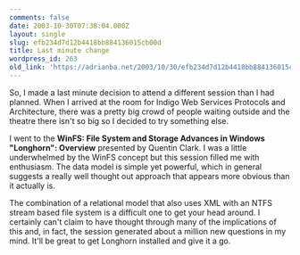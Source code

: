 ```yaml
---
comments: false
date: 2003-10-30T07:38:04.000Z
layout: single
slug: efb234d7d12b4418bb884136015cb00d
title: Last minute change
wordpress_id: 263
old_link: 'https://adrianba.net/2003/10/30/efb234d7d12b4418bb884136015cb00d/'
---
```

So, I made a last minute decision to attend a different session
than I had planned. When I arrived at the room for Indigo Web
Services Protocols and Architecture, there was a pretty big crowd
of people waiting outside and the theatre there isn't so big so I
decided to try something else.

I went to the **WinFS: File System and Storage Advances in
Windows "Longhorn": Overview** presented by Quentin Clark. I was
a little underwhelmed by the WinFS concept but this session filled
me with enthusiasm. The data model is simple yet powerful, which in
general suggests a really well thought out approach that appears
more obvious than it actually is.

The combination of a relational model that also uses XML with an
NTFS stream based file system is a difficult one to get your head
around. I certainly can't claim to have thought through many of the
implications of this and, in fact, the session generated about a
million new questions in my mind. It'll be great to get Longhorn
installed and give it a go.
